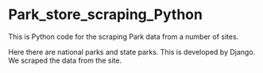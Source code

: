 # Park_store_scraping_Python
This is Python code for the scraping Park data from a number of sites.

Here there are national parks and state parks.
This is developed by Django.
We scraped the data from the site.
